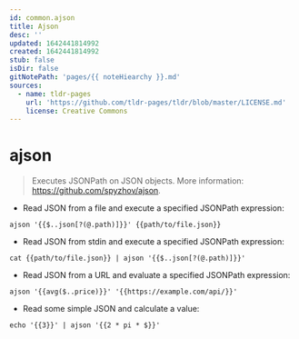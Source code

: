 ```yaml
---
id: common.ajson
title: Ajson
desc: ''
updated: 1642441814992
created: 1642441814992
stub: false
isDir: false
gitNotePath: 'pages/{{ noteHiearchy }}.md'
sources:
  - name: tldr-pages
    url: 'https://github.com/tldr-pages/tldr/blob/master/LICENSE.md'
    license: Creative Commons
---
```

# ajson

> Executes JSONPath on JSON objects.
> More information: <https://github.com/spyzhov/ajson>.

- Read JSON from a file and execute a specified JSONPath expression:

`ajson '{{$..json[?(@.path)]}}' {{path/to/file.json}}`

- Read JSON from stdin and execute a specified JSONPath expression:

`cat {{path/to/file.json}} | ajson '{{$..json[?(@.path)]}}'`

- Read JSON from a URL and evaluate a specified JSONPath expression:

`ajson '{{avg($..price)}}' '{{https://example.com/api/}}'`

- Read some simple JSON and calculate a value:

`echo '{{3}}' | ajson '{{2 * pi * $}}'`

